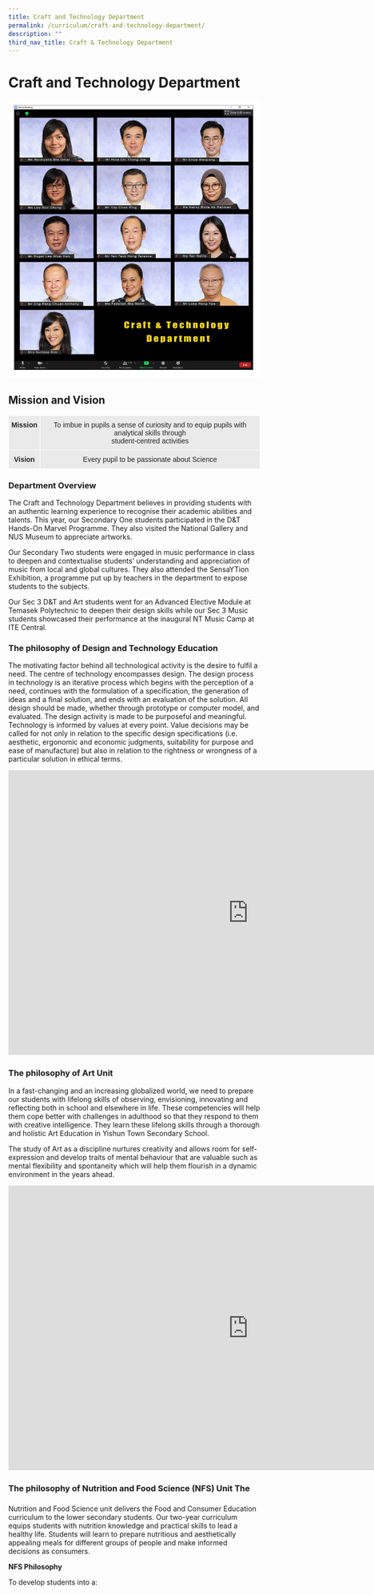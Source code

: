 ```yaml
---
title: Craft and Technology Department
permalink: /curriculum/craft-and-technology-department/
description: ""
third_nav_title: Craft & Technology Department
---
```

# **Craft and Technology Department**

![](/images/CNTD.jpg)

## Mission and Vision

<table class="tg" style="border-collapse:collapse;border-spacing:0"><thead><tr><th style="background-color:#EAEAEA;border-color:#ffffff;border-style:solid;border-width:1px;color:#222;font-family:Arial, sans-serif;font-size:14px;font-weight:bold;overflow:hidden;padding:10px 5px;text-align:center;vertical-align:top;word-break:normal">Mission</th><th style="background-color:#EAEAEA;border-color:#ffffff;border-style:solid;border-width:1px;color:#222;font-family:Arial, sans-serif;font-size:14px;font-weight:normal;overflow:hidden;padding:10px 5px;text-align:center;vertical-align:middle;word-break:normal"><span style="color:#222;background-color:#EAEAEA">To imbue in pupils a sense of curiosity and to equip pupils with analytical skills through</span><br><span style="color:#222;background-color:#EAEAEA">student-centred activities</span><br></th></tr></thead><tbody><tr><td style="background-color:#EAEAEA;border-color:#ffffff;border-style:solid;border-width:1px;color:#222;font-family:Arial, sans-serif;font-size:14px;font-weight:bold;overflow:hidden;padding:10px 5px;text-align:center;vertical-align:top;word-break:normal">Vision</td><td style="background-color:#EAEAEA;border-color:#ffffff;border-style:solid;border-width:1px;color:#222;font-family:Arial, sans-serif;font-size:14px;overflow:hidden;padding:10px 5px;text-align:center;vertical-align:middle;word-break:normal"><span style="color:#222;background-color:#EAEAEA">Every pupil to be passionate about Science</span></td></tr></tbody></table>


### Department Overview

The Craft and Technology Department believes in providing students with an authentic learning experience to recognise&nbsp;their academic abilities and talents. This year, our Secondary One students participated in the D&amp;T Hands-On Marvel Programme. They also visited the National Gallery and NUS Museum to appreciate artworks.

Our Secondary Two students were engaged in music performance in class to deepen and contextualise students’ understanding and appreciation of music from local and global cultures. They also attended the SensaYTion Exhibition, a programme put up by teachers in the department to expose students to the subjects.  

Our Sec 3 D&amp;T and Art students went for an Advanced Elective Module at Temasek Polytechnic to deepen their design skills while our Sec 3 Music students showcased their performance at the inaugural NT Music Camp at ITE Central.

  

  

### The philosophy of Design and Technology Education  

The motivating factor behind all technological activity is the desire to fulfil a need. The centre of technology encompasses design. The design process in technology is an iterative process which begins with the perception of a need, continues with the formulation of a specification, the generation of ideas and a final solution, and ends with an evaluation of the solution. All design should be made, whether through prototype or computer model, and evaluated. The design activity is made to be purposeful and meaningful. Technology is informed by values at every point. Value decisions may be called for not only in relation to the specific design specifications (i.e. aesthetic, ergonomic and economic judgments, suitability for purpose and ease of manufacture) but also in relation to the rightness or wrongness of a particular solution in ethical terms.


<iframe allowfullscreen="true" height="569" width="960" frameborder="0" src="https://docs.google.com/presentation/d/e/2PACX-1vTHbiRYbFF-C3miDAG-caVRt7nxj3VuGYg0pJHcFi1-c4IygetkKtxltF8-AI4dAavLeCipYV858qbd/embed?start=true&amp;loop=true&amp;delayms=5000"></iframe>


### The philosophy of Art Unit  

In a fast-changing and an increasing globalized world, we need to prepare our students with lifelong skills of observing, envisioning, innovating and reflecting both in school and elsewhere in life. These competencies will help them cope better with challenges in adulthood so that they respond to them with creative intelligence. They learn these lifelong skills through a thorough and holistic Art Education in Yishun Town Secondary School.

The study of Art as a discipline nurtures creativity and allows room for self-expression and develop traits of mental behaviour that are valuable such as mental flexibility and spontaneity which will help them flourish in a dynamic environment in the years ahead.


<iframe allowfullscreen="true" height="569" width="960" frameborder="0" src="https://docs.google.com/presentation/d/e/2PACX-1vSFbEl7QMnWbByhYieVB8OAli_SgTijaZNRaz6voUhzqyU2ioFj1d8BEwmu8Pr2Ucdj1pJlURLx6CeW/embed?start=true&amp;loop=true&amp;delayms=5000"></iframe>


### The philosophy of Nutrition and Food Science (NFS) Unit The

###   
Nutrition and Food Science unit delivers the Food and Consumer Education curriculum to the lower secondary students. Our two-year curriculum equips students with nutrition knowledge and practical skills to lead a healthy life. Students will learn to prepare nutritious and aesthetically appealing meals for different groups of people and make informed decisions as consumers.

  

**NFS Philosophy**

To develop students into a: